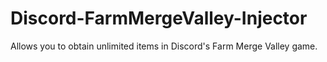 # Discord-FarmMergeValley-Injector
Allows you to obtain unlimited items in Discord's Farm Merge Valley game.
